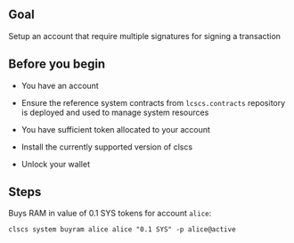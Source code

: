 ## Goal

Setup an account that require multiple signatures for signing a transaction

## Before you begin

* You have an account

* Ensure the reference system contracts from `lcscs.contracts` repository is deployed and used to manage system resources

* You have sufficient token allocated to your account

* Install the currently supported version of clscs

* Unlock your wallet

## Steps

Buys RAM in value of 0.1 SYS tokens for account `alice`:

```shell
clscs system buyram alice alice "0.1 SYS" -p alice@active
```